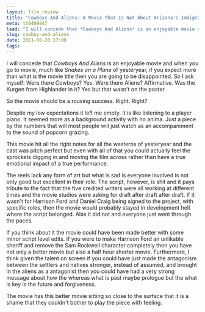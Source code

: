 ```yaml
---
layout: film_review
title: "Cowboys And Aliens: A Movie That Is Not About Arizona's Immigration Policy"
meta: tt0409847
lead: "I will concede that *Cowboys And Aliens* is an enjoyable movie and when you go to movie, much like *Snakes on a Plane* of yesteryear, if you expect more than what is the movie title then you are going to be disappointed."
slug: cowboy-and-aliens
date: 2011-08-20 17:00 
tags:
---
```

I will concede that *Cowboys And Aliens* is an enjoyable movie and when you go to movie, much like *Snakes on a Plane* of yesteryear, if you expect more than what is the movie title then you are going to be disappointed. So I ask myself: Were there Cowboys? Yes. Were there Aliens? Affirmative. Was the Kurgen from Highlander in it? Yes but that wasn't on the poster. 

So the movie should be a rousing success. Right. Right?

Despite my low expectations it left me empty. It is like listening to a player piano. It seemed more as a background activity with no anima. Just a piece by the numbers that will most people will just watch as an accompaniment to the sound of popcorn grazing. 

This movie hit all the right notes for all the westerns of yesteryear and the cast was pitch perfect but even with all of that you could actually feel the sprockets digging in and moving the film across rather than have a true emotional impact of a true performance. 

The reels lack any form of art but what is sad is everyone involved is not only good but excellent in their role. The script, however, is shit and it pays tribute to the fact that the five credited writers were all working at different times and the movie studios were asking for draft after draft after draft. If it wasn't for Harrison Ford and Daniel Craig being signed to the project, with specific roles, then the movie would probably stayed in development hell where the script belonged. Alas it did not and everyone just went through the paces. 

If you think about it the movie could have been made better with some minor script level edits. If you were to make Harrison Ford an unlikable sheriff and remove the Sam Rockwell character completely then you have not only a better movie but also a half hour shorter movie.  Furthermore, I think given the talent on screen if you could have just made the antagonism between the settlers and natives stronger, instead of assumed, and brought in the aliens as a antagonist then you could have had a very strong message about how the whereas what is past maybe prologue but the what is key is the future and forgiveness. 

The movie has this better movie sitting so close to the surface that it is a shame that they couldn't bother to play the piece with feeling.   
